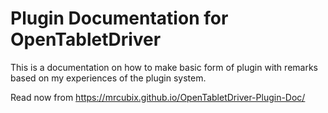 # Plugin Documentation for OpenTabletDriver

This is a documentation on how to make basic form of plugin with remarks based on my experiences of the plugin system.

Read now from https://mrcubix.github.io/OpenTabletDriver-Plugin-Doc/
